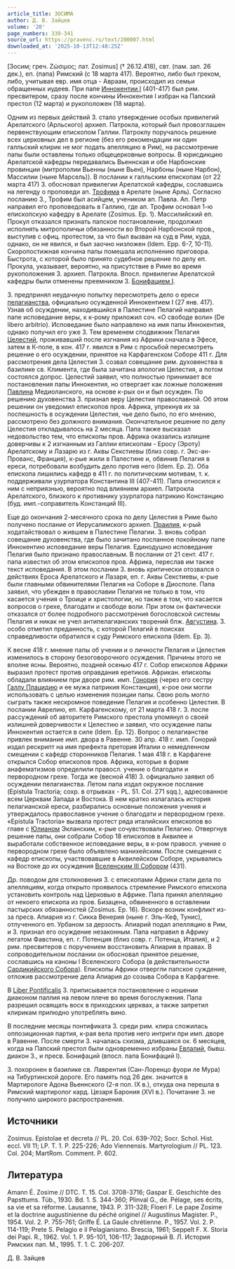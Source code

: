 ```yaml
---
article_title: ЗОСИМА
author: Д. В. Зайцев
volume: '20'
page_numbers: 339-341
source_url: https://pravenc.ru/text/200007.html
downloaded_at: '2025-10-13T12:48:25Z'
---
```


[Зосим; греч. Ζώσιμος; лат. Zosimus] († 26.12.418), свт. (пам. зап. 26 дек.), еп. (папа) Римский (с 18 марта 417). Вероятно, либо был греком, либо, учитывая евр. имя отца - Авраам, происходил из семьи обращенных иудеев. При папе [Иннокентии I](<https://pravenc.ru/text/Иннокентии I.html>) (401-417) был рим. пресвитером, сразу после кончины Иннокентия I избран на Папский престол (12 марта) и рукоположен (18 марта).

Одним из первых действий З. стало утверждение особых привилегий Арелатского (Арльского) архиеп. Патрокла, который был провозглашен первенствующим епископом Галлии. Патроклу поручалось решение всех церковных дел в регионе (без его рекомендации ни один галльский клирик не мог подать апелляцию в Рим), на рассмотрение папы были оставлены только общецерковные вопросы. В юрисдикцию Арелатской кафедры передавались Вьеннская и обе Нарбонские провинции (митрополии Вьенны (ныне Вьен), Нарбоны (ныне Нарбон), Массилии (ныне Марсель)). В послании к галльским епископам (от 22 марта 417) З. обосновал привилегии Арелатской кафедры, сославшись на легенду о проповеди ап. [Трофима](https://pravenc.ru/text/Трофима.html) в Арелате (ныне Арль). Согласно посланию З., Трофим был асийцем, учеником ап. Павла. Ап. Петр направил его проповедовать в Галлию, где ап. Трофим основал 1-ю епископскую кафедру в Арелате (Zosimus. Ep. 1). Массилийский еп. Прокул отказался признать папское постановление, продолжил исполнять митрополичьи обязанности во Второй Нарбонской пров., выступив с офиц. протестом, за что был вызван на суд в Рим, куда, однако, он не явился, и был заочно низложен (Idem. Epp. 6-7, 10-11). Скоропостижная кончина папы помешала исполнению приговора. Быстрота, с которой было принято судебное решение по делу еп. Прокула, указывает, вероятно, на присутствие в Риме во время рукоположения З. архиеп. Патрокла. Впосл. привилегии Арелатской кафедры были отменены преемником З. [Бонифацием I](<https://pravenc.ru/text/Бонифацием I.html>).

З. предпринял неудачную попытку пересмотреть дело о ереси [пелагианства](https://pravenc.ru/text/пелагианство.html), официально осужденной Иннокентием I (27 янв. 417). Узнав об осуждении, находившийся в Палестине Пелагий направил папе исповедание веры, к к-рому приложил соч. «О свободе воли» (De libero arbitrio). Исповедание было направлено на имя папы Иннокентия, однако получил его уже З. Тем временем сподвижник Пелагия [Целестий](https://pravenc.ru/text/Целестий.html), проживавший после изгнания из Африки сначала в Эфесе, затем в К-поле, в кон. 417 г. явился в Рим с просьбой пересмотреть решение о его осуждении, принятое на Карфагенском Соборе 411 г. Для рассмотрения дела Целестия З. созвал совещание рим. духовенства в базилике св. Климента, где была зачитана апология Целестия, а потом состоялся допрос. Целестий заявил, что полностью принимает все постановления папы Иннокентия, но отвергает как ложные положения [Павлина](https://pravenc.ru/text/Павлина.html) Медиоланского, на основе к-рых он и был осужден. По решению духовенства З. признал веру Целестия православной. Об этом решении он уведомил епископов пров. Африка, упрекнув их за поспешность в осуждении Целестия, чье дело было, по его мнению, рассмотрено без должного внимания. Окончательное решение по делу Целестия откладывалось на 2 месяца. Папа также высказал недовольство тем, что епископы пров. Африка оказались излишне доверчивы к 2 изгнанным из Галлии епископам - Еросу (Эроту) Арелатскому и Лазарю из г. Аквы Секстиевы (близ совр. г. Экс-ан-Прованс, Франция), к-рые жили в Палестине и, обвинив Пелагия в ереси, потребовали возбудить дело против него (Idem. Ep. 2). Оба епископа лишились кафедр в 411 г. по политическим мотивам, т. к. поддерживали узурпатора Константина III (407-411). Папа относился к ним с неприязнью, вероятно под влиянием архиеп. Патрокла Арелатского, близкого к противнику узурпатора патрикию Констанцию (буд. имп.-соправитель Констанций III).

Еще до окончания 2-месячного срока по делу Целестия в Риме было получено послание от Иерусалимского архиеп. [Праилия](https://pravenc.ru/text/Праилия.html), к-рый ходатайствовал о жившем в Палестине Пелагии. З. вновь собрал совещание духовенства, где было зачитано посланное покойному папе Иннокентию исповедание веры Пелагия. Единодушно исповедание Пелагия было признано православным. В послании от 21 сент. 417 г. папа известил об этом епископов пров. Африка, переслав им также текст исповедания. В этом послании З. вновь критически отозвался о действиях Ероса Арелатского и Лазаря, еп. г. Аквы Секстиевы, к-рые были главными обвинителями Пелагия на Соборе в Диосполе. Папа заявил, что убежден в православии Пелагия не только в том, что касается учения о Троице и христологии, но также в том, что касается вопросов о грехе, благодати и свободе воли. При этом он фактически отказался от более подробного рассмотрения богословской системы Пелагия и никак не учел антипелагианских творений блж. [Августина](https://pravenc.ru/text/АВГУСТИН.html). З. особо отметил преданность, с которой Пелагий в поисках справедливости обратился к суду Римского епископа (Idem. Ep. 3).

К весне 418 г. мнение папы об учении и о личности Пелагия и Целестия изменилось в сторону безоговорочного осуждения. Причины этого не вполне ясны. Вероятно, поздней осенью 417 г. Собор епископов Африки выразил протест против оправдания еретиков. Африкан. епископы обладали влиянием при дворе рим. имп. [Гонория](https://pravenc.ru/text/Гонорий.html) (через его сестру [Галлу Плацидию](<https://pravenc.ru/text/Галлу Плацидию.html>) и ее мужа патрикия Констанция), к-рое они могли использовать с целью изменения позиции папы. Свою роль могло сыграть также нескромное поведение Пелагия и особенно Целестия. В послании Аврелию, еп. Карфагенскому, от 21 марта 418 г. З. после рассуждений об авторитете Римского престола упомянул о своей излишней доверчивости к Целестию и заявил, что осуждение папы Иннокентия остается в силе (Idem. Ep. 12). Вопрос о пелагианстве привлек внимание имп. двора в Равенне. 30 апр. 418 г. имп. Гонорий издал рескрипт на имя префекта претория Италии о немедленном смещении с кафедр сторонников Пелагия. 1 мая 418 г. в Карфагене открылся Собор епископов пров. Африка, которые в форме анафематизмов определили правосл. учение о благодати и первородном грехе. Тогда же (весной 418) З. официально заявил об осуждении пелагианства. Летом папа издал окружное послание (Epistula Tractoria; сохр. в отрывках - PL. 51. Col. 271 sqq.), адресованное всем Церквам Запада и Востока. В нем кратко излагалась история пелагианской ереси, разбирались основные положения учения и утверждалось православное учение о благодати и первородном грехе. «Epistula Tractoria» вызвала протест ряда италийских епископов во главе с [Юлианом](https://pravenc.ru/text/Юлианом.html) Экланским, к-рые сочувствовали Пелагию. Отвергнув решение папы, они собрали Собор 18 епископов в Аквилее и выработали собственное исповедание веры, в к-ром правосл. учение о первородном грехе было объявлено манихейским. После смещения с кафедр епископы, участвовавшие в Аквилейском Соборе, укрывались на Востоке до их осуждения [Вселенским III Собором](<https://pravenc.ru/text/Вселенским III Собором.html>) (431).

Др. поводом для столкновения З. с епископами Африки стали дела по апелляциям, когда открыто проявилось стремление Римского епископа установить контроль над Церковью в Африке. Папа принял апелляцию от некоего епископа из пров. Бизацена, обвиненного в оставлении пастырских обязанностей (Zosimus. Ep. 16). Вскоре возник конфликт из-за пресв. Апиария из г. Сикка Венерия (ныне г. Эль-Кеф, Тунис), отлученного еп. Урбаном за дерзость. Апиарий подал апелляцию в Рим, и З. признал его осуждение незаконным. Папа направил в Африку легатом Фавстина, еп. г. Потенция (близ совр. г. Потенца, Италия), и 2 рим. пресвитеров с поручением восстановить Апиария в правах. В сопроводительном послании он обосновал принятое решение, сославшись на каноны I Вселенского Собора (в действительности [Сардикийского Собора](<https://pravenc.ru/text/Сардикийского Собора.html>)). Епископы Африки отвергли папское суждение, отложив рассмотрение дела Апиария до созыва Собора в Карфагене.

В [Liber Pontificalis](<https://pravenc.ru/text/Liber Pontificalis.html>) З. приписывается постановление о ношении диаконом паллия на левом плече во время богослужения. Папа разрешил освящать воск в приходских церквах, а также запретил клирикам прилюдно употреблять вино.

В последние месяцы понтификата З. среди рим. клира сложилась оппозиционная партия, к-рая вела против него интриги при имп. дворе в Равенне. После смерти З. началась схизма, длившаяся ок. 6 месяцев, когда на Папский престол были одновременно избраны [Евлалий](https://pravenc.ru/text/Евлалий.html), бывш. диакон З., и пресв. Бонифаций (впосл. папа Бонифаций I).

З. похоронен в базилике св. Лаврентия (Сан-Лоренцо фуори ле Мура) на Тибуртинской дороге. Его память под 26 дек. значится в Мартирологе Адона Вьеннского (2-я пол. IX в.), откуда она перешла в Римский мартиролог кард. Цезаря Барония (XVI в.). Почитание З. не получило широкого распространения.

## Источники

Zosimus. Epistolae et decreta // PL. 20. Col. 639-702; Socr. Schol. Hist. eccl. VII 11; LP. T. 1. P. 225-226; Ado Viennensis. Martyrologium // PL. 123. Col. 204; MartRom. Comment. P. 602.

## Литература

Amann É. Zosime // DTC. T. 15. Col. 3708-3716; Gaspar E. Geschichte des Papsttums. Tüb., 1930. Bd. 1. S. 344-360; Plinval G., de. Pélage, ses écrits, sa vie et sa réforme. Lausanne, 1943. P. 311-328; Floeri F. Le pape Zosime et la doctrine augustinienne du péché originel // Augustinus Magister. P., 1954. Vol. 2. P. 755-761; Griffe É. La Gaule chrétienne. P., 1957. Vol. 2. P. 114-119; Prete S. Pelagio e il Pelagianismo. Brescia, 1961; Seppelt F. X. Storia dei Papi. R., 1962. Vol. 1. P. 95-101, 106-117; Задворный В. Л. История Римских пап. М., 1995. Т. 1. С. 206-207.

Д. В. Зайцев
